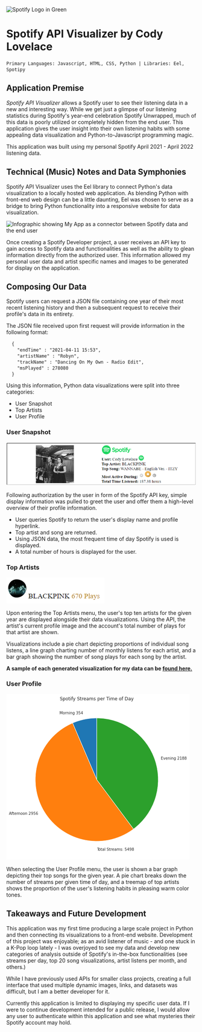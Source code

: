 <img src="https://storage.googleapis.com/pr-newsroom-wp/1/2018/11/Spotify_Logo_CMYK_Green.png" alt="Spotify Logo in Green" width="270px" height="85px">

# Spotify API Visualizer by Cody Lovelace
	Primary Languages: Javascript, HTML, CSS, Python | Libraries: Eel, Spotipy


## Application Premise
*Spotify API Visualizer* allows a Spotify user to see their listening data in a new and interesting way. While we get just a glimpse of our listening statistics during Spotify's year-end celebration Spotify Unwrapped, much of this data is poorly utilized or completely hidden from the end user. This application gives the user insight into their own listening habits with some appealing data visualization and Python-to-Javascript programming magic.

This application was built using my personal Spotify April 2021 - April 2022 listening data.


## Technical (Music) Notes and Data Symphonies
Spotify API Visualizer uses the Eel library to connect Python's data visualization to a locally hosted web application. As blending Python with front-end web design can be a little daunting, Eel was chosen to serve as a bridge to bring Python functionality into a responsive website for data visualization.

<img src="https://developer.spotify.com/assets/AuthG_Intro.png" 
		 alt="Infographic showing My App as a connector between Spotify data and the end user">

Once creating a Spotify Developer project, a user receives an API key to gain access to Spotify data and functionalities as well as the ability to glean information directly from the authorized user. This information allowed my personal user data and artist specific names and images to be generated for display on the application.

## Composing Our Data

Spotify users can request a JSON file containing one year of their most recent listening history and then a subsequent request to receive their profile's data in its entirety.

The JSON file received upon first request will provide information in the following format:
```
  {
    "endTime" : "2021-04-11 15:53",
    "artistName" : "Robyn",
    "trackName" : "Dancing On My Own - Radio Edit",
    "msPlayed" : 278080
  }
```

Using this information, Python data visualizations were split into three categories:
- User Snapshot
- Top Artists
- User Profile

### User Snapshot
<img src="https://raw.githubusercontent.com/cjlovelace/Spotify-API-Visualization/main/static_web_folder/userProfileHeader.png">

Following authorization by the user in form of the Spotify API key, simple display information was pulled to greet the user and offer them a high-level overview of their profile information. 
* User queries Spotify to return the user's display name and profile hyperlink.
* Top artist and song are returned.
* Using JSON data, the most frequent time of day Spotify is used is displayed.
* A total number of hours is displayed for the user.

### Top Artists
<img src="https://raw.githubusercontent.com/cjlovelace/Spotify-API-Visualization/bd2dbab558c6c5b301b22f934743508e3ee795bd/static_web_folder/topArtistSample.png"
		 alt="A sample of the top artist UI interface. BLACKPINK's spotify profile image is shown in a circle with black text saying BLACKPINK and 670 plays listed in gold.">

Upon entering the Top Artists menu, the user's top ten artists for the given year are displayed alongside their data visualizations. Using the API, the artist's current profile image and the account's total number of plays for that artist are shown.

Visualizations include a pie chart depicting proportions of individual song listens, a line graph charting number of monthly listens for each artist, and a bar graph showing the number of song plays for each song by the artist.

**A sample of each generated visualization for my data can be <a href="https://github.com/cjlovelace/Spotify-API-Visualization/tree/main/static_web_folder"> found here.</a>**

### User Profile
<img src="https://github.com/cjlovelace/Spotify-API-Visualization/blob/main/static_web_folder/streamspertime.png"
		 alt="A pie chart displaying the number of Spotify streams per day. Afternoon 2956 streams, Morning 354 streams, Evening 2188 streams, and 5498 total streams.">

When selecting the User Profile menu, the user is shown a bar graph depicting their top songs for the given year. A pie chart breaks down the number of streams per given time of day, and a treemap of top artists shows the proportion of the user's listening habits in pleasing warm color tones.

## Takeaways and Future Development
This application was my first time producing a large scale project in Python and then connecting its visualizations to a front-end website. Development of this project was enjoyable; as an avid listener of music - and one stuck in a K-Pop loop lately - I was overjoyed to see my data and develop new categories of analysis outside of Spotify's in-the-box functionalities (see streams per day, top 20 song visualizations, artist listens per month, and others.)

While I have previously used APIs for smaller class projects, creating a full interface that used multiple dynamic images, links, and datasets was difficult, but I am a better developer for it.

Currently this application is limited to displaying my specific user data. If I were to continue development intended for a public release, I would allow any user to authenticate within this application and see what mysteries their Spotify account may hold.
